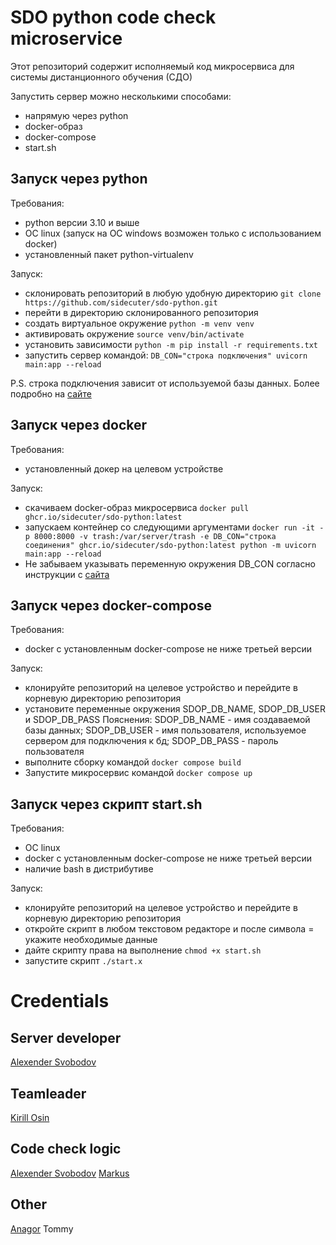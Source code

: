 # SDO python code check microservice
Этот репозиторий содержит исполняемый код микросервиса для системы дистанционного обучения (СДО)

Запустить сервер можно несколькими способами:
- напрямую через python
- docker-образ
- docker-compose
- start.sh

## Запуск через python

Требования: 
- python версии 3.10 и выше
- ОС linux (запуск на ОС windows возможен только с использованием docker)
- установленный пакет python-virtualenv

Запуск:
- склонировать репозиторий в любую удобную директорию
```git clone https://github.com/sidecuter/sdo-python.git```
- перейти в директорию склонированного репозитория
- создать виртуальное окружение
```python -m venv venv```
- активировать окружение
```source venv/bin/activate```
- установить зависимости
```python -m pip install -r requirements.txt```
- запустить сервер командой:
```DB_CON="строка подключения" uvicorn main:app --reload```

P.S. строка подключения зависит от используемой базы данных. Более подробно на [сайте](https://docs.sqlalchemy.org/en/20/core/engines.html#backend-specific-urls)

## Запуск через docker

Требования:
- установленный докер на целевом устройстве

Запуск:
- скачиваем docker-образ микросервиса
```docker pull ghcr.io/sidecuter/sdo-python:latest```
- запускаем контейнер со следующими аргументами
```docker run -it -p 8000:8000 -v trash:/var/server/trash -e DB_CON="строка соединения" ghcr.io/sidecuter/sdo-python:latest python -m uvicorn main:app --reload```
- Не забываем указывать переменную окружения DB_CON согласно инструкции с [сайта](https://docs.sqlalchemy.org/en/20/core/engines.html#backend-specific-urls)

## Запуск через docker-compose

Требования:
- docker с установленным docker-compose не ниже третьей версии

Запуск:
- клонируйте репозиторий на целевое устройство и перейдите в корневую директорию репозитория
- установите переменные окружения SDOP_DB_NAME, SDOP_DB_USER и SDOP_DB_PASS
Пояснения: SDOP_DB_NAME - имя создаваемой базы данных; SDOP_DB_USER - имя пользователя, используемое сервером для подключения к бд; SDOP_DB_PASS - пароль пользователя
- выполните сборку командой
```docker compose build```
- Запустите микросервис командой
```docker compose up```

## Запуск через скрипт start.sh

Требования:
- ОС linux
- docker с установленным docker-compose не ниже третьей версии
- наличие bash в дистрибутиве

Запуск:
- клонируйте репозиторий на целевое устройство и перейдите в корневую директорию репозитория
- откройте скрипт в любом текстовом редакторе и после символа = укажите необходимые данные
- дайте скрипту права на выполнение
```chmod +x start.sh```
- запустите скрипт
```./start.x```

# Credentials

## Server developer
[Alexender Svobodov](https://github.com/sidecuter)

## Teamleader
[Kirill Osin](https://github.com/yourProgrammist)

## Code check logic
[Alexender Svobodov](https://github.com/sidecuter)
[Markus](https://github.com/Barikus)

## Other
[Anagor](https://github.com/Anagor1102)
Tommy

